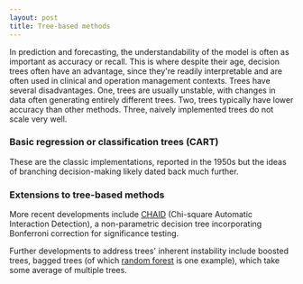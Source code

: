 ```yaml
---
layout: post
title: Tree-based methods
---
```


In prediction and forecasting, the understandability of the model is often as important as accuracy or recall. This is where despite their age, decision trees often have an advantage, since they're readily interpretable and are often used in clinical and operation management contexts. Trees have several disadvantages. One, trees are usually unstable, with changes in data often generating entirely different trees. Two, trees typically have lower accuracy than other methods. Three, naively implemented trees do not scale very well.

### Basic regression or classification trees (CART)

These are the classic implementations, reported in the 1950s but the ideas of branching decision-making likely dated back much further.

### Extensions to tree-based methods

More recent developments include [CHAID](https://en.wikipedia.org/wiki/Chi-square_automatic_interaction_detection) (Chi-square Automatic Interaction Detection), a non-parametric decision tree incorporating Bonferroni correction for significance testing.

Further developments to address trees' inherent instability include boosted trees, bagged trees (of which [random forest](https://en.wikipedia.org/wiki/Random_forest) is one example), which take some average of multiple trees.
